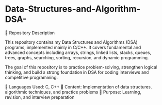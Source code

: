 # Data-Structures-and-Algorithm-DSA-

📌 Repository Description

This repository contains my Data Structures and Algorithms (DSA) programs, implemented mainly in C/C++. It covers fundamental and advanced concepts including arrays, strings, linked lists, stacks, queues, trees, graphs, searching, sorting, recursion, and dynamic programming.

The goal of this repository is to practice problem-solving, strengthen logical thinking, and build a strong foundation in DSA for coding interviews and competitive programming.

🔹 Languages Used: C, C++
🔹 Content: Implementation of data structures, algorithmic techniques, and practice problems
🔹 Purpose: Learning, revision, and interview preparation
